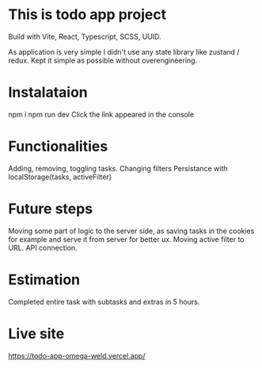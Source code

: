 # This is todo app project

Build with Vite, React, Typescript, SCSS, UUID.

As application is very simple I didn't use any state library like zustand / redux. Kept it simple as possible without overengineering.

# Instalataion

npm i
npm run dev
Click the link appeared in the console

# Functionalities

Adding, removing, toggling tasks.
Changing filters
Persistance with localStorage(tasks, activeFilter)

# Future steps

Moving some part of logic to the server side, as saving tasks in the cookies for example and serve it from server for better ux. Moving active filter to URL. API connection.

# Estimation

Completed entire task with subtasks and extras in 5 hours.

# Live site

https://todo-app-omega-weld.vercel.app/
